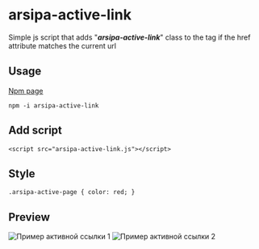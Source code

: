 # arsipa-active-link
Simple js script that adds "**_arsipa-active-link_**" class to the <a> tag if the href attribute matches the current url
## Usage
[Npm page](https://www.npmjs.com/package/arsipa-active-link)

```npm -i arsipa-active-link```
## Add script
```<script src="arsipa-active-link.js"></script>```
## Style
```.arsipa-active-page { color: red; }```
## Preview
![Пример активной ссылки 1](img/1.png "Пример активной ссылки 1")
![Пример активной ссылки 2](img/2.png "Пример активной ссылки 2")